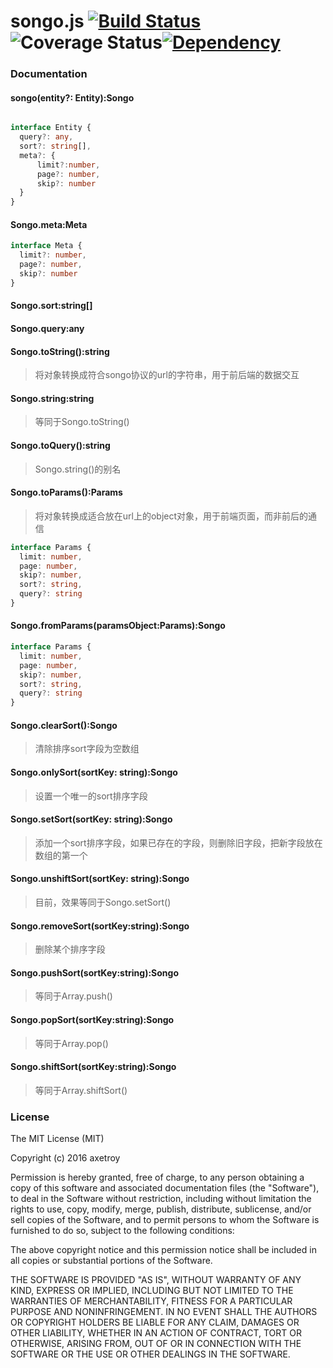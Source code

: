 # songo.js [![Build Status](https://travis-ci.org/axetroy/songojs.svg?branch=master)](https://travis-ci.org/axetroy/songojs)![Coverage Status](https://coveralls.io/repos/github/axetroy/songojs/badge.svg?branch=master)[![Dependency](https://david-dm.org/axetroy/songojs.svg)](https://david-dm.org/axetroy/songojs)

### Documentation

#### songo(entity?: Entity):Songo

```typescript

interface Entity {
  query?: any,
  sort?: string[],
  meta?: {
      limit?:number,
      page?: number,
      skip?: number
  }
}

```

#### Songo.meta:Meta

```typescript
interface Meta {
  limit?: number,
  page?: number,
  skip?: number
}
```

#### Songo.sort:string[]

#### Songo.query:any

#### Songo.toString():string

> 将对象转换成符合songo协议的url的字符串，用于前后端的数据交互

#### Songo.string:string

> 等同于Songo.toString()

#### Songo.toQuery():string

> Songo.string()的别名

#### Songo.toParams():Params

> 将对象转换成适合放在url上的object对象，用于前端页面，而非前后的通信

```typescript
interface Params {
  limit: number,
  page: number,
  skip?: number,
  sort?: string,
  query?: string
}
```

#### Songo.fromParams(paramsObject:Params):Songo

```typescript
interface Params {
  limit: number,
  page: number,
  skip?: number,
  sort?: string,
  query?: string
}
```

#### Songo.clearSort():Songo

> 清除排序sort字段为空数组

#### Songo.onlySort(sortKey: string):Songo

> 设置一个唯一的sort排序字段

#### Songo.setSort(sortKey: string):Songo

> 添加一个sort排序字段，如果已存在的字段，则删除旧字段，把新字段放在数组的第一个

#### Songo.unshiftSort(sortKey: string):Songo

> 目前，效果等同于Songo.setSort()

#### Songo.removeSort(sortKey:string):Songo

> 删除某个排序字段

#### Songo.pushSort(sortKey:string):Songo

> 等同于Array.push()

#### Songo.popSort(sortKey:string):Songo

> 等同于Array.pop()

#### Songo.shiftSort(sortKey:string):Songo

> 等同于Array.shiftSort()


### License

The MIT License (MIT)

Copyright (c) 2016 axetroy

Permission is hereby granted, free of charge, to any person obtaining a copy
of this software and associated documentation files (the "Software"), to deal
in the Software without restriction, including without limitation the rights
to use, copy, modify, merge, publish, distribute, sublicense, and/or sell
copies of the Software, and to permit persons to whom the Software is
furnished to do so, subject to the following conditions:

The above copyright notice and this permission notice shall be included in all
copies or substantial portions of the Software.

THE SOFTWARE IS PROVIDED "AS IS", WITHOUT WARRANTY OF ANY KIND, EXPRESS OR
IMPLIED, INCLUDING BUT NOT LIMITED TO THE WARRANTIES OF MERCHANTABILITY,
FITNESS FOR A PARTICULAR PURPOSE AND NONINFRINGEMENT. IN NO EVENT SHALL THE
AUTHORS OR COPYRIGHT HOLDERS BE LIABLE FOR ANY CLAIM, DAMAGES OR OTHER
LIABILITY, WHETHER IN AN ACTION OF CONTRACT, TORT OR OTHERWISE, ARISING FROM,
OUT OF OR IN CONNECTION WITH THE SOFTWARE OR THE USE OR OTHER DEALINGS IN THE
SOFTWARE.
